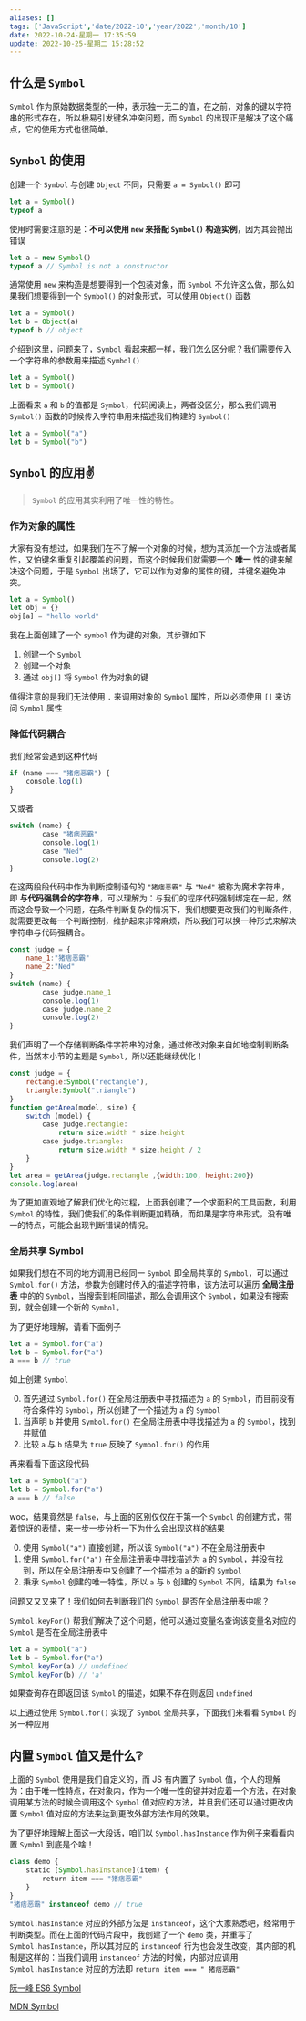 ```yaml
---
aliases: []
tags: ['JavaScript','date/2022-10','year/2022','month/10']
date: 2022-10-24-星期一 17:35:59
update: 2022-10-25-星期二 15:28:52
---
```


## 什么是 `Symbol`

`Symbol` 作为原始数据类型的一种，表示独一无二的值，在之前，对象的键以字符串的形式存在，所以极易引发键名冲突问题，而 `Symbol` 的出现正是解决了这个痛点，它的使用方式也很简单。

## `Symbol` 的使用

创建一个 `Symbol` 与创建 `Object` 不同，只需要 `a = Symbol()` 即可

```js
let a = Symbol()
typeof a
```

使用时需要注意的是：**不可以使用 `new` 来搭配 `Symbol()` 构造实例**，因为其会抛出错误

```js
let a = new Symbol()
typeof a // Symbol is not a constructor
```

通常使用 `new` 来构造是想要得到一个包装对象，而 `Symbol` 不允许这么做，那么如果我们想要得到一个 `Symbol()` 的对象形式，可以使用 `Object()` 函数

```js
let a = Symbol()
let b = Object(a)
typeof b // object
```

介绍到这里，问题来了，`Symbol` 看起来都一样，我们怎么区分呢？我们需要传入一个字符串的参数用来描述 `Symbol()`

```js
let a = Symbol()
let b = Symbol()
```

上面看来 `a` 和 `b` 的值都是 `Symbol`，代码阅读上，两者没区分，那么我们调用 `Symbol()` 函数的时候传入字符串用来描述我们构建的 `Symbol()`

```js
let a = Symbol("a")
let b = Symbol("b")
```

## `Symbol` 的应用✌️

> `Symbol` 的应用其实利用了唯一性的特性。

### 作为对象的属性

大家有没有想过，如果我们在不了解一个对象的时候，想为其添加一个方法或者属性，又怕键名重复引起覆盖的问题，而这个时候我们就需要一个 **唯一** 性的键来解决这个问题，于是 `Symbol` 出场了，它可以作为对象的属性的键，并键名避免冲突。

```js
let a = Symbol()
let obj = {}
obj[a] = "hello world"
```

我在上面创建了一个 `symbol` 作为键的对象，其步骤如下

1. 创建一个 `Symbol`
2. 创建一个对象
3. 通过 `obj[]` 将 `Symbol` 作为对象的键

值得注意的是我们无法使用 `.` 来调用对象的 `Symbol` 属性，所以必须使用 `[]` 来访问 `Symbol` 属性

### 降低代码耦合

我们经常会遇到这种代码

```js
if (name === "猪痞恶霸") {
    console.log(1)
}
```

又或者

```js
switch (name) {
        case "猪痞恶霸"
        console.log(1)
        case "Ned"
        console.log(2)
}
```

在这两段段代码中作为判断控制语句的 `"猪痞恶霸"` 与 `"Ned"` 被称为魔术字符串，即 **与代码强耦合的字符串**，可以理解为：与我们的程序代码强制绑定在一起，然而这会导致一个问题，在条件判断复杂的情况下，我们想要更改我们的判断条件，就需要更改每一个判断控制，维护起来非常麻烦，所以我们可以换一种形式来解决字符串与代码强耦合。

```js
const judge = {
    name_1:"猪痞恶霸"
    name_2:"Ned"
}
switch (name) {
        case judge.name_1
        console.log(1)
        case judge.name_2
        console.log(2)
}
```

我们声明了一个存储判断条件字符串的对象，通过修改对象来自如地控制判断条件，当然本小节的主题是 `Symbol`，所以还能继续优化！

```js
const judge = {
    rectangle:Symbol("rectangle"),
    triangle:Symbol("triangle")
}
function getArea(model, size) {
    switch (model) {
        case judge.rectangle:
            return size.width * size.height
        case judge.triangle:
            return size.width * size.height / 2
    }
}
let area = getArea(judge.rectangle ,{width:100, height:200})
console.log(area)
```

为了更加直观地了解我们优化的过程，上面我创建了一个求面积的工具函数，利用 `Symbol` 的特性，我们使我们的条件判断更加精确，而如果是字符串形式，没有唯一的特点，可能会出现判断错误的情况。

### 全局共享 Symbol

如果我们想在不同的地方调用已经同一 `Symbol` 即全局共享的 `Symbol`，可以通过 `Symbol.for()` 方法，参数为创建时传入的描述字符串，该方法可以遍历 **全局注册表** 中的的 `Symbol`，当搜索到相同描述，那么会调用这个 `Symbol`，如果没有搜索到，就会创建一个新的 `Symbol`。

为了更好地理解，请看下面例子

```js
let a = Symbol.for("a")
let b = Symbol.for("a")
a === b // true
```

如上创建 `Symbol`

0. 首先通过 `Symbol.for()` 在全局注册表中寻找描述为 `a` 的 `Symbol`，而目前没有符合条件的 `Symbol`，所以创建了一个描述为 `a` 的 `Symbol`
1. 当声明 `b` 并使用 `Symbol.for()` 在全局注册表中寻找描述为 `a` 的 `Symbol`，找到并赋值
2. 比较 `a` 与 `b` 结果为 `true` 反映了 `Symbol.for()` 的作用

再来看看下面这段代码

```js
let a = Symbol("a")
let b = Symbol.for("a")
a === b // false
```

woc，结果竟然是 `false`，与上面的区别仅仅在于第一个 `Symbol` 的创建方式，带着惊讶的表情，来一步一步分析一下为什么会出现这样的结果

0. 使用 `Symbol("a")` 直接创建，所以该 `Symbol("a")` 不在全局注册表中
1. 使用 `Symbol.for("a")` 在全局注册表中寻找描述为 `a` 的 `Symbol`，并没有找到，所以在全局注册表中又创建了一个描述为 `a` 的新的 `Symbol`
2. 秉承 `Symbol` 创建的唯一特性，所以 `a` 与 `b` 创建的 `Symbol` 不同，结果为 `false`

问题又又又来了！我们如何去判断我们的 `Symbol` 是否在全局注册表中呢？

`Symbol.keyFor()` 帮我们解决了这个问题，他可以通过变量名查询该变量名对应的 `Symbol` 是否在全局注册表中

```js
let a = Symbol("a")
let b = Symbol.for("a")
Symbol.keyFor(a) // undefined
Symbol.keyFor(b) // 'a'
```

如果查询存在即返回该 `Symbol` 的描述，如果不存在则返回 `undefined`

以上通过使用 `Symbol.for()` 实现了 `Symbol` 全局共享，下面我们来看看 `Symbol` 的另一种应用

## 内置 `Symbol` 值又是什么❔

上面的 `Symbol` 使用是我们自定义的，而 JS 有内置了 `Symbol` 值，个人的理解为：由于唯一性特点，在对象内，作为一个唯一性的键并对应着一个方法，在对象调用某方法的时候会调用这个 `Symbol` 值对应的方法，并且我们还可以通过更改内置 `Symbol` 值对应的方法来达到更改外部方法作用的效果。

为了更好地理解上面这一大段话，咱们以 `Symbol.hasInstance` 作为例子来看看内置 `Symbol` 到底是个啥！

```js
class demo {
    static [Symbol.hasInstance](item) {
        return item === "猪痞恶霸"
    }
}
"猪痞恶霸" instanceof demo // true
```

`Symbol.hasInstance` 对应的外部方法是 `instanceof`，这个大家熟悉吧，经常用于判断类型。而在上面的代码片段中，我创建了一个 `demo` 类，并重写了 `Symbol.hasInstance`，所以其对应的 `instanceof` 行为也会发生改变，其内部的机制是这样的：当我们调用 `instanceof` 方法的时候，内部对应调用 `Symbol.hasInstance` 对应的方法即 `return item === " 猪痞恶霸"`

[阮一峰 ES6 Symbol](https://es6.ruanyifeng.com/#docs/symbol)

[MDN Symbol](https://developer.mozilla.org/zh-CN/docs/Web/JavaScript/Reference/Global_Objects/Symbol)
